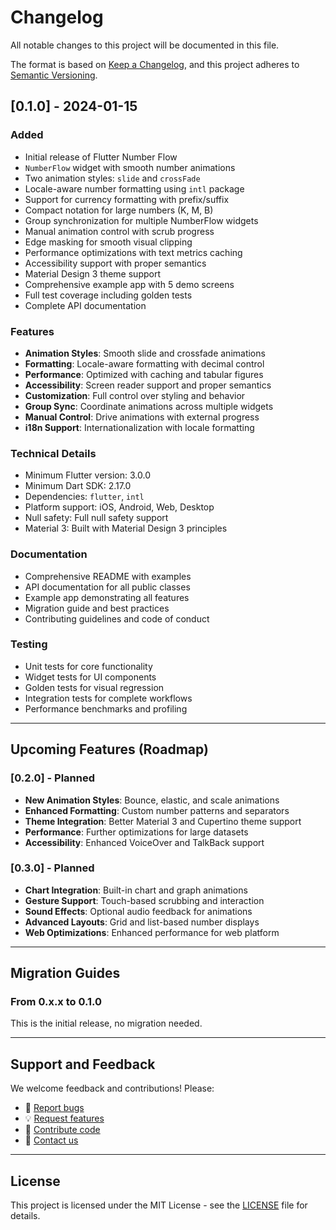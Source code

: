 # Changelog

All notable changes to this project will be documented in this file.

The format is based on [Keep a Changelog](https://keepachangelog.com/en/1.0.0/),
and this project adheres to [Semantic Versioning](https://semver.org/spec/v2.0.0.html).

## [0.1.0] - 2024-01-15

### Added
- Initial release of Flutter Number Flow
- `NumberFlow` widget with smooth number animations
- Two animation styles: `slide` and `crossFade`
- Locale-aware number formatting using `intl` package
- Support for currency formatting with prefix/suffix
- Compact notation for large numbers (K, M, B)
- Group synchronization for multiple NumberFlow widgets
- Manual animation control with scrub progress
- Edge masking for smooth visual clipping
- Performance optimizations with text metrics caching
- Accessibility support with proper semantics
- Material Design 3 theme support
- Comprehensive example app with 5 demo screens
- Full test coverage including golden tests
- Complete API documentation

### Features
- **Animation Styles**: Smooth slide and crossfade animations
- **Formatting**: Locale-aware formatting with decimal control
- **Performance**: Optimized with caching and tabular figures
- **Accessibility**: Screen reader support and proper semantics
- **Customization**: Full control over styling and behavior
- **Group Sync**: Coordinate animations across multiple widgets
- **Manual Control**: Drive animations with external progress
- **i18n Support**: Internationalization with locale formatting

### Technical Details
- Minimum Flutter version: 3.0.0
- Minimum Dart SDK: 2.17.0
- Dependencies: `flutter`, `intl`
- Platform support: iOS, Android, Web, Desktop
- Null safety: Full null safety support
- Material 3: Built with Material Design 3 principles

### Documentation
- Comprehensive README with examples
- API documentation for all public classes
- Example app demonstrating all features
- Migration guide and best practices
- Contributing guidelines and code of conduct

### Testing
- Unit tests for core functionality
- Widget tests for UI components
- Golden tests for visual regression
- Integration tests for complete workflows
- Performance benchmarks and profiling

---

## Upcoming Features (Roadmap)

### [0.2.0] - Planned
- **New Animation Styles**: Bounce, elastic, and scale animations
- **Enhanced Formatting**: Custom number patterns and separators
- **Theme Integration**: Better Material 3 and Cupertino theme support
- **Performance**: Further optimizations for large datasets
- **Accessibility**: Enhanced VoiceOver and TalkBack support

### [0.3.0] - Planned
- **Chart Integration**: Built-in chart and graph animations
- **Gesture Support**: Touch-based scrubbing and interaction
- **Sound Effects**: Optional audio feedback for animations
- **Advanced Layouts**: Grid and list-based number displays
- **Web Optimizations**: Enhanced performance for web platform

---

## Migration Guides

### From 0.x.x to 0.1.0
This is the initial release, no migration needed.

---

## Support and Feedback

We welcome feedback and contributions! Please:

- 🐛 [Report bugs](https://github.com/example/flutter_number_flow/issues)
- 💡 [Request features](https://github.com/example/flutter_number_flow/discussions)
- 🤝 [Contribute code](https://github.com/example/flutter_number_flow/pulls)
- 📧 [Contact us](mailto:support@example.com)

---

## License

This project is licensed under the MIT License - see the [LICENSE](LICENSE) file for details.